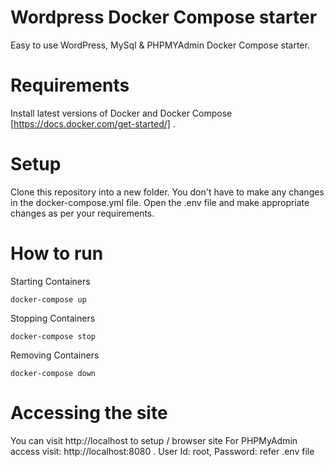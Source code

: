 # Wordpress Docker Compose starter
Easy to use WordPress, MySql & PHPMYAdmin Docker Compose starter.

# Requirements
Install latest versions of Docker and Docker Compose [https://docs.docker.com/get-started/] .

# Setup
Clone this repository into a new folder. 
You don't have to make any changes in the docker-compose.yml file. 
Open the .env file and make appropriate changes as per your requirements. 

# How to run
Starting Containers
```
docker-compose up
```
Stopping Containers
```
docker-compose stop
```

Removing Containers
```
docker-compose down
```

# Accessing the site
You can visit http://localhost to setup / browser site
For PHPMyAdmin access visit: http://localhost:8080 . User Id: root, Password: refer .env file
